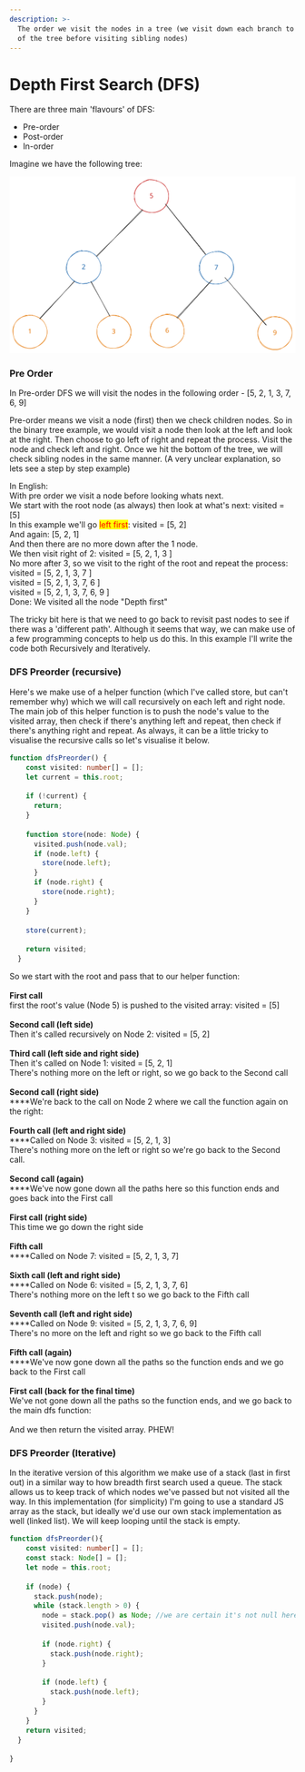 ```yaml
---
description: >-
  The order we visit the nodes in a tree (we visit down each branch to the end
  of the tree before visiting sibling nodes)
---
```


# Depth First Search (DFS)

There are three main 'flavours' of DFS:

* Pre-order
* Post-order
* In-order

Imagine we have the following tree:

<img src="../.gitbook/assets/file.drawing (3).svg" alt="" class="gitbook-drawing">

### Pre Order

In Pre-order DFS we will visit the nodes in the following order - \[5, 2, 1, 3, 7, 6, 9]

Pre-order means we visit a node (first) then we check children nodes. So in the binary tree example, we would visit a node then look at the left and look at the right. Then choose to go left of right and repeat the process. Visit the node and check left and right. Once we hit the bottom of the tree, we will check sibling nodes in the same manner. (A very unclear explanation, so lets see a step by step example)

In English:\
With pre order we visit a node before looking whats next.\
We start with the root node (as always) then look at what's next: visited = \[5]\
In this example we'll go <mark style="color:red;">left first</mark>: visited = \[5, 2]\
And again: \[5, 2, 1]\
And then there are no more down after the 1 node.\
We then visit right of 2: visited = \[5, 2, 1, 3 ]\
No more after 3, so we visit to the right of the root and repeat the process:\
visited = \[5, 2, 1, 3, 7 ]\
visited = \[5, 2, 1, 3, 7, 6 ]\
visited = \[5, 2, 1, 3, 7, 6, 9 ]\
Done: We visited all the node "Depth first"

The tricky bit here is that we need to go back to revisit past nodes to see if there was a 'different path'. Although it seems that way, we can make use of a few programming concepts to help us do this. In this example I'll write the code both Recursively and Iteratively.

### DFS Preorder (recursive)

Here's we make use of a helper function (which I've called store, but can't remember why) which we will call recursively on each left and right node. The main job of this helper function is to push the node's value to the visited array, then check if there's anything left and repeat, then check if there's anything right and repeat. As always, it can be a little tricky to visualise the recursive calls so let's visualise it below.

```typescript
function dfsPreorder() {
    const visited: number[] = [];
    let current = this.root;

    if (!current) {
      return;
    }

    function store(node: Node) {
      visited.push(node.val);
      if (node.left) {
        store(node.left);
      }
      if (node.right) {
        store(node.right);
      }
    }

    store(current);

    return visited;
  }
```

So we start with the root and pass that to our helper function:\
\
**First call**\
first the root's value (Node 5) is pushed to the visited array: visited = \[5]\
\
**Second call (left side)**\
Then it's called recursively on Node 2: visited = \[5, 2]\
\
**Third call (left side and right side)**\
Then it's called on Node 1: visited = \[5, 2, 1]\
There's nothing more on the left or right, so we go back to the Second call\
\
**Second call (right side)**\
****We're back to the call on Node 2 where we call the function again on the right:\
\
**Fourth call (left and right side)**\
****Called on Node 3: visited = \[5, 2, 1, 3]\
There's nothing more on the left or right so we're go back to the Second call.\
\
**Second call (again)**\
****We've now gone down all the paths here so this function ends and goes back into the First call\
\
**First call** **(right side)**\
This time we go down the right side\
\
**Fifth call**\
****Called on Node 7: visited = \[5, 2, 1, 3, 7]\
\
**Sixth call (left and right side)**\
****Called on Node 6: visited = \[5, 2, 1, 3, 7, 6] \
There's nothing more on the left t so we go back to the Fifth call\
\
**Seventh call (left and right side)**\
****Called on Node 9: visited =  \[5, 2, 1, 3, 7, 6, 9]\
There's no more on the left and right so we go back to the Fifth call\
\
**Fifth call (again)**\
****We've now gone down all the paths so the function ends and we go back to the First call\
\
**First call (back for the final time)**\
We've not gone down all the paths so the function ends, and we go back to the main dfs function:\
\
And we then return the visited array. PHEW!



### DFS Preorder (Iterative)

In the iterative version of this algorithm we make use of a stack (last in first out) in a similar way to how breadth first search used a queue. The stack allows us to keep track of which nodes we've passed but not visited all the way. In this implementation (for simplicity) I'm going to use a standard JS array as the stack, but ideally we'd use our own stack implementation as well (linked list). We will keep looping until the stack is empty.

```typescript
function dfsPreorder(){
    const visited: number[] = [];
    const stack: Node[] = [];
    let node = this.root;
    
    if (node) {
      stack.push(node);
      while (stack.length > 0) {
        node = stack.pop() as Node; //we are certain it's not null here
        visited.push(node.val);
        
        if (node.right) {
          stack.push(node.right);
        }

        if (node.left) {
          stack.push(node.left);
        }
      }
    }
    return visited;
  }

}
```
